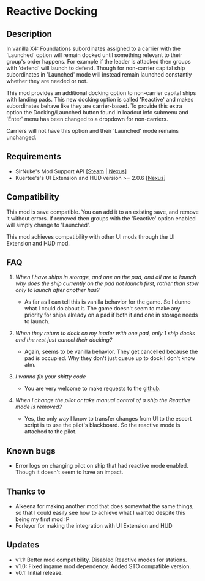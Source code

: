 # Reactive Docking

## Description
In vanilla X4: Foundations subordinates assigned to a carrier with the 'Launched' option will remain docked until something relevant to their group's order happens. 
For example if the leader is attacked then groups with 'defend' will launch to defend.
Though for non-carrier capital ship subordinates in 'Launched' mode will instead remain launched constantly whether they are needed or not.

This mod provides an additional docking option to non-carrier capital ships with landing pads. This new docking option is called 'Reactive' and makes subordinates behave like they are carrier-based.
To provide this extra option the Docking/Launched button found in loadout info submenu and 'Enter' menu has been changed to a dropdown for non-carriers.

Carriers will not have this option and their 'Launched' mode remains unchanged.

## Requirements

* SirNuke's Mod Support API [[Steam](https://steamcommunity.com/sharedfiles/filedetails/?id=2042901274) | [Nexus](https://www.nexusmods.com/x4foundations/mods/503)]
* Kuertee's's UI Extension and HUD version >= 2.0.6 [[Nexus](https://www.nexusmods.com/x4foundations/mods/552?tab=description)]

## Compatibility
This mod is save compatible. You can add it to an existing save, and remove it without errors. If removed then groups with the 'Reactive' option enabled will simply change to 'Launched'.

This mod achieves compatibility with other UI mods through the UI Extension and HUD mod.

## FAQ
	
1. *When I have ships in storage, and one on the pad, and all are to launch why does the ship currently on the pad not launch first, rather than stow only to launch after another has?*
	- As far as I can tell this is vanilla behavior for the game. So I dunno what I could do about it. The game doesn't seem to make any priority for ships already on a pad if both it and one in storage needs to launch.

2. *When they return to dock on my leader with one pad, only 1 ship docks and the rest just cancel their docking?*
	- Again, seems to be vanilla behavior. They get cancelled because the pad is occupied. Why they don't just queue up to dock I don't know atm.

3. *I wanna fix your shitty code*
	- You are very welcome to make requests to the [github](https://github.com/runekn/x4-reactive-docking).

4. *When I change the pilot or take manual control of a ship the Reactive mode is removed?*
	- Yes, the only way I know to transfer changes from UI to the escort script is to use the pilot's blackboard. So the reactive mode is attached to the pilot.

## Known bugs

* Error logs on changing pilot on ship that had reactive mode enabled. Though it doesn't seem to have an impact.

## Thanks to
* Alkeena for making another mod that does somewhat the same things, so that I could easily see how to achieve what I wanted despite this being my first mod :P
* Forleyor for making the integration with UI Extension and HUD

## Updates

* v1.1: Better mod compatibility. Disabled Reactive modes for stations.
* v1.0: Fixed ingame mod dependency. Added STO compatible version.
* v0.1: Initial release.
